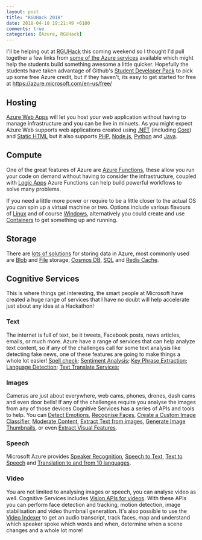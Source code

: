 ```yaml
---
layout: post
title: "RGUHack 2018"
date: 2018-04-10 19:21:49 +0100
comments: true
categories: [Azure, RGUHack]
---
```


I'll be helping out at [RGUHack](https://rguhack.uk) this coming weekend so I thought I'd pull together a few links from [some of the Azure services](https://docs.microsoft.com/en-gb/azure/index#pivot=products&panel=all) available which might help the students build something awesome a little quicker. Hopefully the students have taken advantage of Github's [Student Developer Pack](https://education.github.com/pack) to pick up some free Azure credit, but if they haven't, its easy to get started for free at https://azure.microsoft.com/en-us/free/

<!--more-->

## Hosting ##

[Azure Web Apps](https://docs.microsoft.com/azure/app-service/) will let you host your web application without having to manage infrastructure and you can be live in minuets. As you might expect Azure Web supports web applications created using [.NET](https://docs.microsoft.com/en-gb/azure/app-service/app-service-web-get-started-dotnet-framework) (including [Core](https://docs.microsoft.com/en-gb/azure/app-service/app-service-web-get-started-dotnet)) and [Static HTML](https://docs.microsoft.com/en-gb/azure/app-service/app-service-web-get-started-html) but it also supports [PHP](https://docs.microsoft.com/en-gb/azure/app-service/app-service-web-get-started-php), [Node.js](https://docs.microsoft.com/en-gb/azure/app-service/app-service-web-get-started-nodejs), [Python](https://docs.microsoft.com/en-gb/azure/app-service/app-service-web-get-started-python) and [Java](https://docs.microsoft.com/en-gb/azure/app-service/app-service-web-get-started-java).

## Compute ##

One of the great features of Azure are [Azure Functions](https://docs.microsoft.com/en-gb/azure/azure-functions/), these allow you run your code on demand without having to consider the infrastructure, coupled with [Logic Apps](https://docs.microsoft.com/en-us/azure/logic-apps/) Azure Functions can help build powerful workflows to solve many problems.

If you need a little more power or require to be a little closer to the actual OS you can spin up a virtual machine or two. Options include various flavours of [Linux](https://docs.microsoft.com/en-gb/azure/virtual-machines/linux/tutorial-create-vmss) and of course [Windows](https://docs.microsoft.com/en-gb/azure/virtual-machines/windows/), alternatively you could create and use [Containers](https://docs.microsoft.com/en-gb/azure/container-instances/) to get something up and running.

## Storage ##

There are [lots of solutions](https://docs.microsoft.com/en-us/azure/#pivot=products&panel=storage) for storing data in Azure, most commonly used are [Blob](https://docs.microsoft.com/en-us/azure/storage/common/storage-introduction#blob-storage) and [File](https://docs.microsoft.com/en-us/azure/storage/common/storage-introduction#azure-files) storage, [Cosmos DB](https://docs.microsoft.com/en-us/azure/cosmos-db/introduction), [SQL](https://docs.microsoft.com/en-us/azure/sql-database/sql-database-technical-overview) and [Redis Cache](https://docs.microsoft.com/en-us/azure/redis-cache/).

## Cognitive Services ##

This is where things get interesting, the smart people at Microsoft have created a huge range of services that I have no doubt will help accelerate just about any idea at a Hackathon!

### Text ###

The internet is full of text, be it tweets, Facebook posts, news articles, emails, or much more. Azure have a range of services that can help analyze text content, so if any of the challenges call for some text analysis like detecting fake news, one of these features are going to make things a whole lot easier! [Spell check](https://docs.microsoft.com/en-us/azure/cognitive-services/bing-spell-check/proof-text); [Sentiment Analysis](https://docs.microsoft.com/en-us/azure/cognitive-services/text-analytics/how-tos/text-analytics-how-to-sentiment-analysis); [Key Phrase Extraction](https://docs.microsoft.com/en-us/azure/cognitive-services/text-analytics/how-tos/text-analytics-how-to-keyword-extraction); [Language Detection](https://docs.microsoft.com/en-us/azure/cognitive-services/text-analytics/how-tos/text-analytics-how-to-language-detection); [Text Translate Services](https://azure.microsoft.com/en-us/services/cognitive-services/translator-text-api/);

### Images ###

Cameras are just about everywhere, web cams, phones, drones, dash cams and even door bells! If any of the challenges require you analyse the images from any of those devices Cognitive Services has a series of APIs and tools to help. You can [Detect Emotions](https://docs.microsoft.com/en-us/azure/cognitive-services/emotion/home), [Recognise Faces](https://docs.microsoft.com/en-us/azure/cognitive-services/face/), [Create a Custom Image Classifier](https://docs.microsoft.com/en-us/azure/cognitive-services/Custom-Vision-Service/home), [Moderate Content](https://docs.microsoft.com/en-us/azure/cognitive-services/content-moderator/overview),  [Extract Text from images](https://docs.microsoft.com/en-us/azure/cognitive-services/computer-vision/quickstarts/csharp#optical-character-recognition-ocr-with-computer-vision-api-using-ca-nameocr-a), [Generate Image Thumbnails](https://docs.microsoft.com/en-us/azure/cognitive-services/computer-vision/quickstarts/csharp#GetThumbnail), or even [Extract Visual Features](https://docs.microsoft.com/en-us/azure/cognitive-services/computer-vision/quickstarts/csharp#analyze-an-image-with-computer-vision-api-using-c-a-nameanalyzeimage-a).

### Speech ###

Microsoft Azure provides [Speaker Recognition](https://docs.microsoft.com/en-us/azure/cognitive-services/speaker-recognition/home), [Speech to Text](https://docs.microsoft.com/en-us/azure/cognitive-services/Speech/Home#speech-to-text-speech-recognition), [Text to Speech](https://docs.microsoft.com/en-us/azure/cognitive-services/Speech/Home#text-to-speech-speech-synthesis) and [Translation to and from 10 languages](https://azure.microsoft.com/en-us/services/cognitive-services/translator-speech-api/).

### Video ###

You are not limited to analysing images or speech, you can analyse video as well. Cognitive Services includes [Vision APIs for videos](https://docs.microsoft.com/en-us/azure/cognitive-services/video-indexer/video-indexer-overview). With these APIs you can perform face detection and tracking, motion detection, image stabilisation and video thumbnail generation. It's also possible to use the [Video Indexer](https://docs.microsoft.com/en-us/azure/cognitive-services/video-indexer/video-indexer-overview) to get an audio transcript, track faces, map and understand which speaker spoke which words and when, determine when a scene changes and a whole lot more!